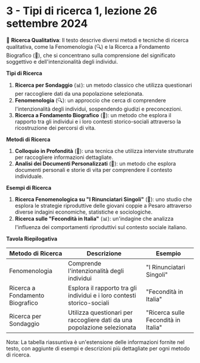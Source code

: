 # 3 - Tipi di ricerca 1, lezione 26 settembre 2024

📝 **Ricerca Qualitativa**: Il testo descrive diversi metodi e tecniche di ricerca qualitativa, come la Fenomenologia (🔍) e la Ricerca a Fondamento Biografico (👥), che si concentrano sulla comprensione del significato soggettivo e dell'intenzionalità degli individui.

**Tipi di Ricerca**

1. **Ricerca per Sondaggio** (📊): un metodo classico che utilizza questionari per raccogliere dati da una popolazione selezionata.
2. **Fenomenologia** (🔍): un approccio che cerca di comprendere l'intenzionalità degli individui, sospendendo giudizi e preconcezioni.
3. **Ricerca a Fondamento Biografico** (👥): un metodo che esplora il rapporto tra gli individui e i loro contesti storico-sociali attraverso la ricostruzione dei percorsi di vita.

**Metodi di Ricerca**

1. **Colloquio in Profondità** (💬): una tecnica che utilizza interviste strutturate per raccogliere informazioni dettagliate.
2. **Analisi dei Documenti Personalizzati** (📝): un metodo che esplora documenti personali e storie di vita per comprendere il contesto individuale.

**Esempi di Ricerca**

1. **Ricerca Fenomenologica su "I Rinunciatari Singoli"** (👥): uno studio che esplora le strategie riproduttive delle giovani coppie a Pesaro attraverso diverse indagini economiche, statistiche e sociologiche.
2. **Ricerca sulle "Fecondità in Italia"** (📊): un'indagine che analizza l'influenza dei comportamenti riproduttivi sul contesto sociale italiano.

**Tavola Riepilogativa**

| Metodo di Ricerca | Descrizione | Esempio |
| --- | --- | --- |
| Fenomenologia | Comprende l'intenzionalità degli individui | "I Rinunciatari Singoli" |
| Ricerca a Fondamento Biografico | Esplora il rapporto tra gli individui e i loro contesti storico-sociali | "Fecondità in Italia" |
| Ricerca per Sondaggio | Utilizza questionari per raccogliere dati da una popolazione selezionata | "Ricerca sulle Fecondità in Italia" |

Nota: La tabella riassuntiva è un'estensione delle informazioni fornite nel testo, con aggiunte di esempi e descrizioni più dettagliate per ogni metodo di ricerca.
